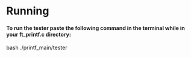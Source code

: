 # Running
#### To run the tester paste the following command in the terminal while in your ft_printf.c directory:
bash ./printf_main/tester
